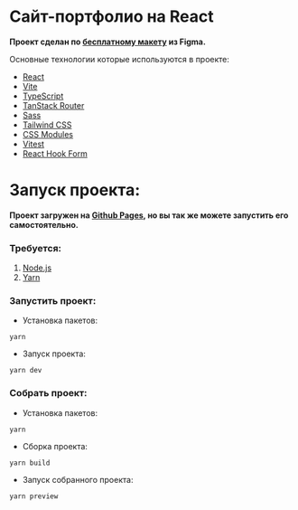 # Сайт-портфолио на React

**Проект сделан по [бесплатному макету](https://www.figma.com/community/file/1063415783897538948/portfolio-template) из Figma.**

Основные технологии которые используются в проекте:

- [React](https://react.dev)
- [Vite](https://vitejs.dev)
- [TypeScript](https://www.typescriptlang.org)
- [TanStack Router](https://tanstack.com/router/latest)
- [Sass](https://sass-lang.com)
- [Tailwind CSS](https://tailwindcss.com)
- [CSS Modules](https://github.com/css-modules/css-modules)
- [Vitest](https://vitest.dev)
- [React Hook Form](https://react-hook-form.com)

# Запуск проекта:
**Проект загружен на [Github Pages](https://leysonn.github.io/portfolio-with-typescript), но вы так же можете запустить его самостоятельно.**

### Требуется:
1. [Node.js](https://nodejs.org/en)
2. [Yarn](https://yarnpkg.com/)

### Запустить проект:
- Установка пакетов: 
```
yarn
```
- Запуск проекта:
```
yarn dev
```

### Собрать проект:  
- Установка пакетов:
```
yarn
```
- Сборка проекта:
```
yarn build
```
- Запуск собранного проекта:
```
yarn preview
```